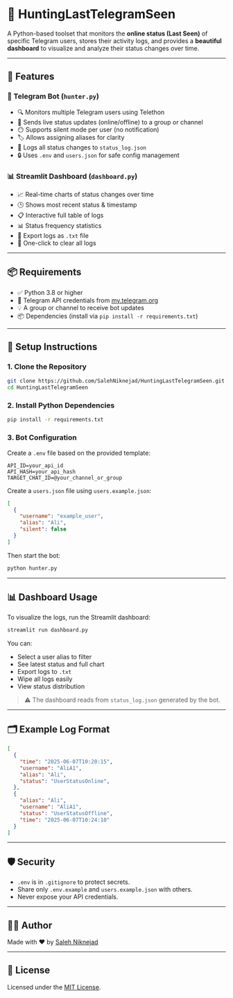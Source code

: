 # 📡 HuntingLastTelegramSeen

A Python-based toolset that monitors the **online status (Last Seen)** of specific Telegram users, stores their activity logs, and provides a **beautiful dashboard** to visualize and analyze their status changes over time.

---

## 🚀 Features

### 🤖 Telegram Bot (`hunter.py`)
- 🔍 Monitors multiple Telegram users using Telethon
- 🔔 Sends live status updates (online/offline) to a group or channel
- 😶 Supports silent mode per user (no notification)
- 🏷️ Allows assigning aliases for clarity
- 📝 Logs all status changes to `status_log.json`
- 🔒 Uses `.env` and `users.json` for safe config management

### 📊 Streamlit Dashboard (`dashboard.py`)
- 📈 Real-time charts of status changes over time
- 🕒 Shows most recent status & timestamp
- 📋 Interactive full table of logs
- 📊 Status frequency statistics
- 💾 Export logs as `.txt` file
- 🧹 One-click to clear all logs

---

## 📦 Requirements

- ✅ Python 3.8 or higher
- 💬 Telegram API credentials from [my.telegram.org](https://my.telegram.org)
- 💡 A group or channel to receive bot updates
- 📦 Dependencies (install via `pip install -r requirements.txt`)

---

## 🔧 Setup Instructions

### 1. Clone the Repository

```bash
git clone https://github.com/SalehNiknejad/HuntingLastTelegramSeen.git
cd HuntingLastTelegramSeen
```

### 2. Install Python Dependencies

```bash
pip install -r requirements.txt
```

### 3. Bot Configuration

Create a `.env` file based on the provided template:

```env
API_ID=your_api_id
API_HASH=your_api_hash
TARGET_CHAT_ID=@your_channel_or_group
```

Create a `users.json` file using `users.example.json`:

```json
[
  {
    "username": "example_user",
    "alias": "Ali",
    "silent": false
  }
]
```

Then start the bot:

```bash
python hunter.py
```

---

## 📊 Dashboard Usage

To visualize the logs, run the Streamlit dashboard:

```bash
streamlit run dashboard.py
```

You can:
- Select a user alias to filter
- See latest status and full chart
- Export logs to `.txt`
- Wipe all logs easily
- View status distribution

> ⚠️ The dashboard reads from `status_log.json` generated by the bot.

---

## 🗂️ Example Log Format

```json
[
  {
    "time": "2025-06-07T10:20:15",
    "username": "AliA1",
    "alias": "Ali",
    "status": "UserStatusOnline",
  },
  {
    "alias": "Ali",
    "username": "AliA1",
    "status": "UserStatusOffline",
    "time": "2025-06-07T10:24:10"
  }
]
```

---

## 🛡 Security

- `.env` is in `.gitignore` to protect secrets.
- Share only `.env.example` and `users.example.json` with others.
- Never expose your API credentials.

---

## 👨‍💻 Author

Made with ❤️ by [Saleh Niknejad](https://github.com/SalehNiknejad)

---

## 📄 License

Licensed under the [MIT License](LICENSE).
